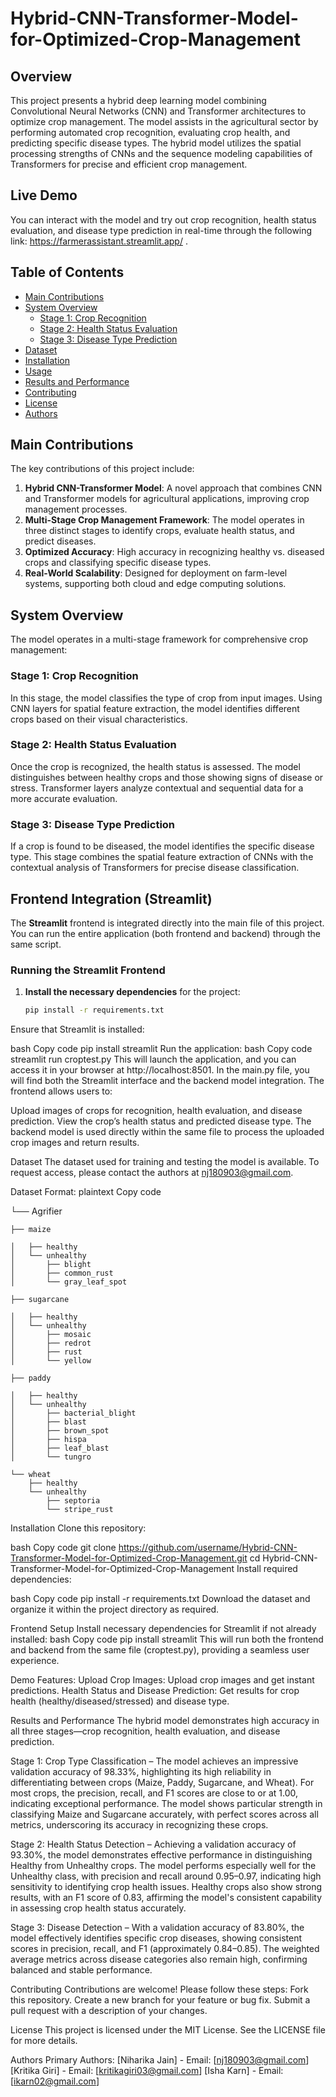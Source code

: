 # Hybrid-CNN-Transformer-Model-for-Optimized-Crop-Management

## Overview
This project presents a hybrid deep learning model combining Convolutional Neural Networks (CNN) and Transformer architectures to optimize crop management. The model assists in the agricultural sector by performing automated crop recognition, evaluating crop health, and predicting specific disease types. The hybrid model utilizes the spatial processing strengths of CNNs and the sequence modeling capabilities of Transformers for precise and efficient crop management.

## Live Demo
You can interact with the model and try out crop recognition, health status evaluation, and disease type prediction in real-time through the following link: https://farmerassistant.streamlit.app/ .

## Table of Contents
- [Main Contributions](#main-contributions)
- [System Overview](#system-overview)
  - [Stage 1: Crop Recognition](#stage-1-crop-recognition)
  - [Stage 2: Health Status Evaluation](#stage-2-health-status-evaluation)
  - [Stage 3: Disease Type Prediction](#stage-3-disease-type-prediction)
- [Dataset](#dataset)
- [Installation](#installation)
- [Usage](#usage)
- [Results and Performance](#results-and-performance)
- [Contributing](#contributing)
- [License](#license)
- [Authors](#authors)

## Main Contributions
The key contributions of this project include:
1. **Hybrid CNN-Transformer Model**: A novel approach that combines CNN and Transformer models for agricultural applications, improving crop management processes.
2. **Multi-Stage Crop Management Framework**: The model operates in three distinct stages to identify crops, evaluate health status, and predict diseases.
3. **Optimized Accuracy**: High accuracy in recognizing healthy vs. diseased crops and classifying specific disease types.
4. **Real-World Scalability**: Designed for deployment on farm-level systems, supporting both cloud and edge computing solutions.

## System Overview
The model operates in a multi-stage framework for comprehensive crop management:

### Stage 1: Crop Recognition
In this stage, the model classifies the type of crop from input images. Using CNN layers for spatial feature extraction, the model identifies different crops based on their visual characteristics.

### Stage 2: Health Status Evaluation
Once the crop is recognized, the health status is assessed. The model distinguishes between healthy crops and those showing signs of disease or stress. Transformer layers analyze contextual and sequential data for a more accurate evaluation.

### Stage 3: Disease Type Prediction
If a crop is found to be diseased, the model identifies the specific disease type. This stage combines the spatial feature extraction of CNNs with the contextual analysis of Transformers for precise disease classification.

## Frontend Integration (Streamlit)
The **Streamlit** frontend is integrated directly into the main file of this project. You can run the entire application (both frontend and backend) through the same script.

### Running the Streamlit Frontend
1. **Install the necessary dependencies** for the project:
   ```bash
   pip install -r requirements.txt
Ensure that Streamlit is installed:

bash
Copy code
pip install streamlit
Run the application:
bash
Copy code
streamlit run croptest.py
This will launch the application, and you can access it in your browser at http://localhost:8501.
In the main.py file, you will find both the Streamlit interface and the backend model integration. The frontend allows users to:

Upload images of crops for recognition, health evaluation, and disease prediction.
View the crop’s health status and predicted disease type.
The backend model is used directly within the same file to process the uploaded crop images and return results.

Dataset
The dataset used for training and testing the model is available. To request access, please contact the authors at nj180903@gmail.com.

Dataset Format:
plaintext
Copy code


└── Agrifier 

    ├── maize

    │   ├── healthy
    │   └── unhealthy
    │       ├── blight
    │       ├── common_rust
    │       └── gray_leaf_spot

    ├── sugarcane

    │   ├── healthy
    │   └── unhealthy
    │       ├── mosaic
    │       ├── redrot
    │       ├── rust
    │       └── yellow

    ├── paddy

    │   ├── healthy
    │   └── unhealthy
    │       ├── bacterial_blight
    │       ├── blast
    │       ├── brown_spot
    │       ├── hispa
    │       ├── leaf_blast
    │       └── tungro

    └── wheat
        ├── healthy
        └── unhealthy
            ├── septoria
            └── stripe_rust
Installation
Clone this repository:

bash
Copy code
git clone https://github.com/username/Hybrid-CNN-Transformer-Model-for-Optimized-Crop-Management.git
cd Hybrid-CNN-Transformer-Model-for-Optimized-Crop-Management
Install required dependencies:

bash
Copy code
pip install -r requirements.txt
Download the dataset and organize it within the project directory as required.

Frontend Setup
Install necessary dependencies for Streamlit if not already installed:
bash
Copy code
pip install streamlit
This will run both the frontend and backend from the same file (croptest.py), providing a seamless user experience.


Demo Features:
Upload Crop Images: Upload crop images and get instant predictions.
Health Status and Disease Prediction: Get results for crop health (healthy/diseased/stressed) and disease type.

Results and Performance
The hybrid model demonstrates high accuracy in all three stages—crop recognition, health evaluation, and disease prediction.

Stage 1: Crop Type Classification – The model achieves an impressive validation accuracy of 98.33%, highlighting its high reliability in differentiating between crops (Maize, Paddy, Sugarcane, and Wheat). For most crops, the precision, recall, and F1 scores are close to or at 1.00, indicating exceptional performance. The model shows particular strength in classifying Maize and Sugarcane accurately, with perfect scores across all metrics, underscoring its accuracy in recognizing these crops.

Stage 2: Health Status Detection – Achieving a validation accuracy of 93.30%, the model demonstrates effective performance in distinguishing Healthy from Unhealthy crops. The model performs especially well for the Unhealthy class, with precision and recall around 0.95–0.97, indicating high sensitivity to identifying crop health issues. Healthy crops also show strong results, with an F1 score of 0.83, affirming the model's consistent capability in assessing crop health status accurately.

Stage 3: Disease Detection – With a validation accuracy of 83.80%, the model effectively identifies specific crop diseases, showing consistent scores in precision, recall, and F1 (approximately 0.84–0.85). The weighted average metrics across disease categories also remain high, confirming balanced and stable performance.

Contributing
Contributions are welcome! Please follow these steps:
Fork this repository.
Create a new branch for your feature or bug fix.
Submit a pull request with a description of your changes.

License
This project is licensed under the MIT License. See the LICENSE file for more details.

Authors
Primary Authors:
[Niharika Jain] - Email: [nj180903@gmail.com]
[Kritika Giri] - Email: [kritikagiri03@gmail.com]
[Isha Karn] - Email: [ikarn02@gmail.com]

